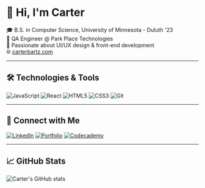 # 👋 Hi, I'm Carter

🎓 B.S. in Computer Science, University of Minnesota - Duluth '23  
💼 QA Engineer @ Park Place Technologies  
🎨 Passionate about UI/UX design & front-end development  
🌐 [carterbartz.com](https://carterbartz.com)

---

## 🛠️ Technologies & Tools

![JavaScript](https://img.shields.io/badge/-JavaScript-black?style=flat-square&logo=javascript)
![React](https://img.shields.io/badge/-React-black?style=flat-square&logo=react)
![HTML5](https://img.shields.io/badge/-HTML5-black?style=flat-square&logo=html5)
![CSS3](https://img.shields.io/badge/-CSS3-black?style=flat-square&logo=css3)
![Git](https://img.shields.io/badge/-Git-black?style=flat-square&logo=git)

---

## 🔗 Connect with Me

[![LinkedIn](https://img.shields.io/badge/LinkedIn-blue?style=for-the-badge&logo=linkedin&logoColor=white)](https://www.linkedin.com/in/carter-bartz-231756210/)
[![Portfolio](https://img.shields.io/badge/Website-black?style=for-the-badge&logoColor=white)](https://carterbartz.com)
[![Codecademy](https://img.shields.io/badge/Codecademy-Certifications-blueviolet?style=for-the-badge&logo=codecademy&)](https://www.codecademy.com/profiles/carterBartz)

---

## 📈 GitHub Stats

![Carter's GitHub stats](https://github-readme-stats.vercel.app/api?username=CarterBartz&show_icons=true&hide_title=true)
